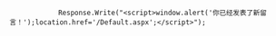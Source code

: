                 Response.Write("<script>window.alert('你已经发表了新留言！');location.href='/Default.aspx';</script>");
